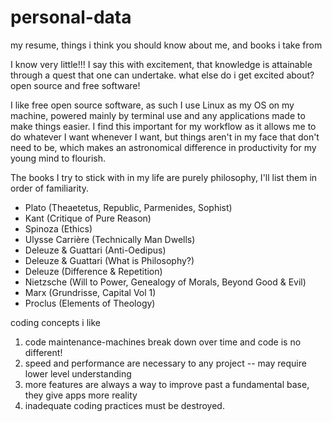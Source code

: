 # personal-data
my resume, things i think you should know about me, and books i take from

I know very little!!! I say this with excitement, that knowledge is attainable through a quest that one can undertake.
what else do i get excited about? open source and free software!

I like free open source software, as such I use Linux as my OS on my machine, powered mainly by terminal use and any applications made to make things easier. I find this important for my workflow as it allows me to do whatever I want whenever I want, but things aren't in my face that don't need to be, which makes an astronomical difference in productivity for my young mind to flourish.

The books I try to stick with in my life are purely philosophy, I'll list them in order of familiarity. 

* Plato (Theaetetus, Republic, Parmenides, Sophist)
* Kant (Critique of Pure Reason)
* Spinoza (Ethics)
* Ulysse Carrière (Technically Man Dwells)
* Deleuze & Guattari (Anti-Oedipus)
* Deleuze & Guattari (What is Philosophy?)
* Deleuze (Difference & Repetition)
* Nietzsche (Will to Power, Genealogy of Morals, Beyond Good & Evil)
* Marx (Grundrisse, Capital Vol 1)
* Proclus (Elements of Theology)

coding concepts i like
1. code maintenance-machines break down over time and code is no different!
2. speed and performance are necessary to any project -- may require lower level understanding
3. more features are always a way to improve past a fundamental base, they give apps more reality
4. inadequate coding practices must be destroyed.
